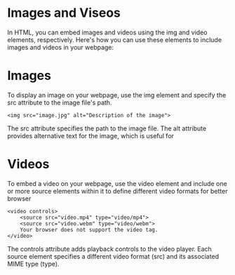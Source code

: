 # Images and Viseos

In HTML, you can embed images and videos using the img and video elements, respectively. Here's how you can use these elements to include images and videos in your webpage:

# Images

To display an image on your webpage, use the img element and specify the src attribute to the image file's path.

```
<img src="image.jpg" alt="Description of the image">

```

The src attribute specifies the path to the image file.
The alt attribute provides alternative text for the image, which is useful for

# Videos

To embed a video on your webpage, use the video element and include one or more source elements within it to define different video formats for better browser

```
<video controls>
    <source src="video.mp4" type="video/mp4">
    <source src="video.webm" type="video/webm">
    Your browser does not support the video tag.
</video>

```

The controls attribute adds playback controls to the video player.
Each source element specifies a different video format (src) and its associated MIME type (type).
